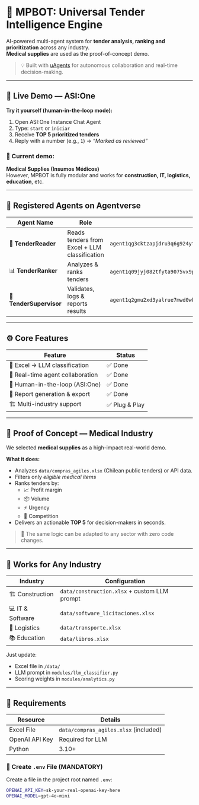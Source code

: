 # 🧠 MPBOT: Universal Tender Intelligence Engine

AI-powered multi-agent system for **tender analysis, ranking and prioritization** across any industry.  
**Medical supplies** are used as the proof-of-concept demo.

> 💡 Built with [uAgents](https://github.com/fetchai/uAgents) for autonomous collaboration and real-time decision-making.

---

## 🚀 Live Demo — **ASI:One**

**Try it yourself (human-in-the-loop mode):**

1. Open ASI:One Instance Chat Agent
2. Type: `start` or `iniciar`
3. Receive **TOP 5 prioritized tenders**  
4. Reply with a number (e.g., `1`) → *“Marked as reviewed”*

### 🧬 Current demo:
**Medical Supplies (Insumos Médicos)**  
However, MPBOT is fully modular and works for **construction, IT, logistics, education**, etc.

---

## 🧩 Registered Agents on Agentverse

| Agent Name | Role | Address | Port | Inspector |
|-------------|------|----------|-------|------------|
| 🧭 **TenderReader** | Reads tenders from Excel + LLM classification | `agent1qg3cktzapjdru3q6g924ytsghr3ehd4vqyk5ya828c2m93kdexpeyjxy5t4` | 8000 | [Inspector](https://agentverse.ai/inspect/?address=agent1qg3cktzapjdru3q6g924ytsghr3ehd4vqyk5ya828c2m93kdexpeyjxy5t4) |
| 📊 **TenderRanker** | Analyzes & ranks tenders | `agent1q09jyj082tfyta9075vx9pdj0f6xj3zzjpk6529a564ffgu2zwd8203u7xj` | 8001 | [Inspector](https://agentverse.ai/inspect/?address=agent1q09jyj082tfyta9075vx9pdj0f6xj3zzjpk6529a564ffgu2zwd8203u7xj) |
| 🧠 **TenderSupervisor** | Validates, logs & reports results | `agent1q2gmu2xd3yalrue7mwd0wkq35xqw48p70djp5274vxyqvnf7cn735wdyuc5` | 8002 | [Inspector](https://agentverse.ai/inspect/?address=agent1q2gmu2xd3yalrue7mwd0wkq35xqw48p70djp5274vxyqvnf7cn735wdyuc5) |

---

## ⚙️ Core Features

| Feature | Status |
|----------|--------|
| 📄 Excel → LLM classification | ✅ Done |
| 🤝 Real-time agent collaboration | ✅ Done |
| 🧍 Human-in-the-loop (ASI:One) | ✅ Done |
| 📑 Report generation & export | ✅ Done |
| 🏗️ Multi-industry support | ✅ Plug & Play |

---

## 🧪 Proof of Concept — Medical Industry

We selected **medical supplies** as a high-impact real-world demo.

**What it does:**
- Analyzes `data/compras_agiles.xlsx` (Chilean public tenders) or API data.
- Filters only *eligible medical items*
- Ranks tenders by:
  - 📈 Profit margin  
  - 📦 Volume  
  - ⚡ Urgency  
  - 🧩 Competition
- Delivers an actionable **TOP 5** for decision-makers in seconds.

> 🧠 The same logic can be adapted to any sector with zero code changes.

---

## 🧱 Works for Any Industry

| Industry | Configuration |
|-----------|----------------|
| 🏗️ Construction | `data/construction.xlsx` + custom LLM prompt |
| 💻 IT & Software | `data/software_licitaciones.xlsx` |
| 🚚 Logistics | `data/transporte.xlsx` |
| 📚 Education | `data/libros.xlsx` |

Just update:
- Excel file in `/data/`
- LLM prompt in `modules/llm_classifier.py`
- Scoring weights in `modules/analytics.py`

---

## 🧰 Requirements

| Resource | Details |
|-----------|----------|
| Excel File | `data/compras_agiles.xlsx` (included) | (modded add API yourself)
| OpenAI API Key | Required for LLM |
| Python | 3.10+ |

### 🔐 Create `.env` File (MANDATORY)
Create a file in the project root named `.env`:

```bash
OPENAI_API_KEY=sk-your-real-openai-key-here
OPENAI_MODEL=gpt-4o-mini
